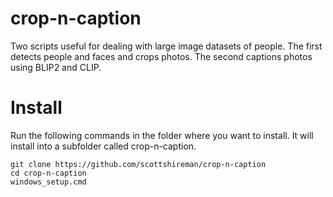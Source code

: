 # crop-n-caption
Two scripts useful for dealing with large image datasets of people. The first detects people and faces and crops photos. The second captions photos using BLIP2 and CLIP.

# Install

Run the following commands in the folder where you want to install. It will install into a subfolder called crop-n-caption.

```
git clone https://github.com/scottshireman/crop-n-caption
cd crop-n-caption
windows_setup.cmd
```

